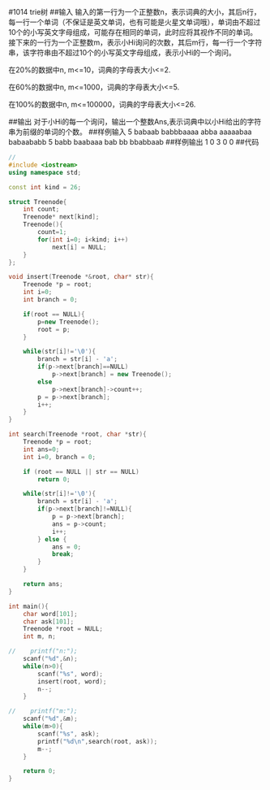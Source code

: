 #1014 trie树
##输入
输入的第一行为一个正整数n，表示词典的大小，其后n行，每一行一个单词（不保证是英文单词，也有可能是火星文单词哦），单词由不超过10个的小写英文字母组成，可能存在相同的单词，此时应将其视作不同的单词。接下来的一行为一个正整数m，表示小Hi询问的次数，其后m行，每一行一个字符串，该字符串由不超过10个的小写英文字母组成，表示小Hi的一个询问。

在20%的数据中n, m<=10，词典的字母表大小<=2.

在60%的数据中n, m<=1000，词典的字母表大小<=5.

在100%的数据中n, m<=100000，词典的字母表大小<=26.

##输出
对于小Hi的每一个询问，输出一个整数Ans,表示词典中以小Hi给出的字符串为前缀的单词的个数。
##样例输入
	5
	babaab
	babbbaaaa
	abba
	aaaaabaa
	babaababb
	5
	babb
	baabaaa
	bab
	bb
	bbabbaab
##样例输出
	1
	0
	3
	0
	0
##代码
```c++
//
#include <iostream>
using namespace std;

const int kind = 26;

struct Treenode{
    int count;
    Treenode* next[kind];
    Treenode(){
        count=1;
        for(int i=0; i<kind; i++)
            next[i] = NULL;
    }
};

void insert(Treenode *&root, char* str){
    Treenode *p = root;
    int i=0;
    int branch = 0;

    if(root == NULL){
        p=new Treenode();
        root = p;
    }

    while(str[i]!='\0'){
        branch = str[i] - 'a';
        if(p->next[branch]==NULL)
            p->next[branch] = new Treenode();
        else
            p->next[branch]->count++;
        p = p->next[branch];
        i++;
    }
}

int search(Treenode *root, char *str){
    Treenode *p = root;
    int ans=0;
    int i=0, branch = 0;

    if (root == NULL || str == NULL)
        return 0;

    while(str[i]!='\0'){
        branch = str[i] - 'a';
        if(p->next[branch]!=NULL){
            p = p->next[branch];
            ans = p->count;
            i++;
        } else {
            ans = 0;
            break;
        }
    }

    return ans;
}

int main(){
    char word[101];
    char ask[101];
    Treenode *root = NULL;
    int m, n;

//    printf("n:");
    scanf("%d",&n);
    while(n>0){
        scanf("%s", word);
        insert(root, word);
        n--;
    }

//    printf("m:");
    scanf("%d",&m);
    while(m>0){
        scanf("%s", ask);
        printf("%d\n",search(root, ask));
        m--;
    }

    return 0;
}
```